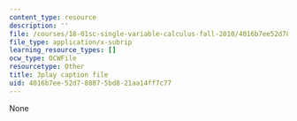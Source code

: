```yaml
---
content_type: resource
description: ''
file: /courses/18-01sc-single-variable-calculus-fall-2010/4016b7ee52d788875bd821aa14ff7c77_Nv3C7q88MqA.srt
file_type: application/x-subrip
learning_resource_types: []
ocw_type: OCWFile
resourcetype: Other
title: 3play caption file
uid: 4016b7ee-52d7-8887-5bd8-21aa14ff7c77
---
```

None

